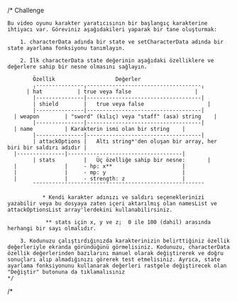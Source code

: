<!-- Bunun için genel formatı hatırlayın:

    const [stateAdınız, setStateAdınız] = useState(değerinizBurada)

Şimdi sadece talimatlardaki gerçek isimleri ve değerleri girmeniz yeterli (Bu durumda değerimiz, içinde bir sürü özellik ve değer bulunan bir nesnedir).

Bu fonksiyonun, characterData state'ini bildirirken aynı zamanda bildirilmesi yeterlidir. Fonksiyonla başka bir şey yapmanıza gerek yok.
-->
/* Challenge

    Bu video oyunu karakter yaratıcısının bir başlangıç karakterine ihtiyacı var. Göreviniz aşağıdakileri yaparak bir tane oluşturmak: 
    
        1. characterData adında bir state ve setCharacterData adında bir state ayarlama fonksiyonu tanımlayın. 
           
        2. İlk characterData state değerinin aşağıdaki özelliklere ve değerlere sahip bir nesne olmasını sağlayın.
           
        	Özellik		 	          Değerler  				  
			╷---------------╷------------------------------------╷					
		  | hat           |	true veya false                    |
			|---------------|------------------------------------|
			| shield        |	true veya false                    |
			|---------------|------------------------------------|
      | weapon        |	"sword" (kılıç) veya "staff" (asa) string	 |
			|---------------|------------------------------------|
      | name          |	Karakterin ismi olan bir string    | 
			|---------------|------------------------------------|
			| attackOptions |	Altı string*'den oluşan bir array, her biri bir saldırı adıdır |
      |---------------|------------------------------------|
			| stats         |	Üç özelliğe sahip bir nesne:       |
      |	              |     - hp: x**                      |
      |               |     - mp: y                        |
      |               |     - strength: z                  |
			¯¯¯¯¯¯¯¯¯¯¯¯¯¯¯¯¯¯¯¯¯¯¯¯¯¯¯¯¯¯¯¯¯¯¯¯¯¯¯¯¯¯¯¯¯¯¯¯¯¯¯¯¯¯ 	
            
               * Kendi karakter adınızı ve saldırı seçeneklerinizi yazabilir veya bu dosyaya zaten içeri aktarılmış olan namesList ve attackOptionsList array'lerdekini kullanabilirsiniz.
                  
                ** stats için x, y ve z;  0 ile 100 (dahil) arasında herhangi bir sayı olmalıdır.
                
        3. Kodunuzu çalıştırdığınızda karakterinizin belirttiğiniz özellik değerleriyle ekranda göründüğünü görmelisiniz. Kodunuzu, characterData özellik değerlerinden bazılarını manuel olarak değiştirerek ve doğru sonuçları alıp almadığınızı görerek test etmelisiniz. Ayrıca, state ayarlama fonksiyonunu kullanarak değerleri rastgele değiştirecek olan "Değiştir" butonuna da tıklamalısınız
    */

  /* ️
